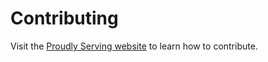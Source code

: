 # Contributing

Visit the [Proudly Serving website](https://proudlyservingbook.com/contribute/) to learn how to contribute.
